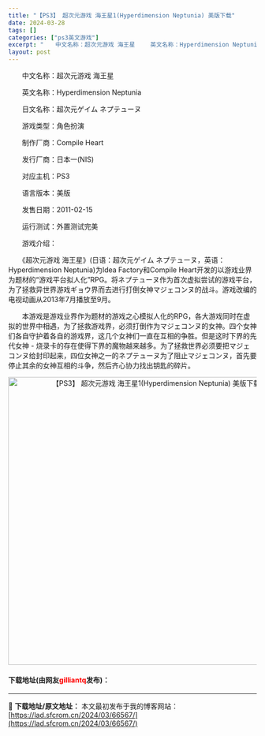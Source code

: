 ```yaml
---
title: "【PS3】 超次元游戏 海王星1(Hyperdimension Neptunia) 美版下载"
date: 2024-03-28
tags: []
categories: ["ps3英文游戏"]
excerpt: "　　中文名称：超次元游戏 海王星 　　英文名称：Hyperdimension Neptunia 　　日文名称：超次元ゲイム ネプテューヌ 　　游戏类型：角色扮演 　　制作厂商：Compile Heart 　　发行厂商：日本一(NIS) 　　对应主机：PS3 　　语言版本：美版 　　发售日期：2011&hellip;"
layout: post
---
```


 <p>　　中文名称：超次元游戏 海王星</p> <p>　　英文名称：Hyperdimension Neptunia</p> <p>　　日文名称：超次元ゲイム ネプテューヌ</p> <p>　　游戏类型：角色扮演</p> <p>　　制作厂商：Compile Heart</p> <p>　　发行厂商：日本一(NIS)</p> <p>　　对应主机：PS3</p> <p>　　语言版本：美版</p> <p>　　发售日期：2011-02-15</p> <p>　　运行测试：外置测试完美</p> <p>　　游戏介绍：</p> <p>　　《超次元游戏 海王星》(日语：超次元ゲイム ネプテューヌ，英语：Hyperdimension Neptunia)为Idea Factory和Compile Heart开发的以游戏业界为题材的&ldquo;游戏平台拟人化&rdquo;RPG。将ネプテューヌ作为首次虚拟尝试的游戏平台，为了拯救异世界游戏ギョウ界而去进行打倒女神マジェコンヌ的战斗。游戏改编的电视动画从2013年7月播放至9月。</p> <p>　　本游戏是游戏业界作为题材的游戏之心模拟人化的RPG，各大游戏同时在虚拟的世界中相遇，为了拯救游戏界，必须打倒作为マジェコンヌ的女神。四个女神们各自守护着各自的游戏界，这几个女神们一直在互相的争胜。但是这时下界的先代女神 - 烧录卡的存在使得下界的魔物越来越多。为了拯救世界必须要把マジェコンヌ给封印起来，四位女神之一的ネプテューヌ为了阻止マジェコンヌ，首先要停止其余的女神互相的斗争，然后齐心协力找出钥匙的碎片。</p> <p align="center"><img align="" border="0" src="https://lad.sfcrom.cn/wp-content/uploads/2024/03/20240328_66051cd1f2fef.jpg" width="584" alt="【PS3】 超次元游戏 海王星1(Hyperdimension Neptunia) 美版下载" /></p> <p><h4>下载地址(由网友<font color="red">gilliantq</font>发布)：</h4></p> 

---
📖 **下载地址/原文地址：** 本文最初发布于我的博客网站：[https://lad.sfcrom.cn/2024/03/66567/](https://lad.sfcrom.cn/2024/03/66567/)
